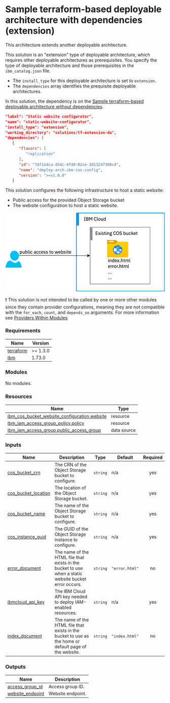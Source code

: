 # Sample terraform-based deployable architecture with dependencies (extension)

This architecture extends another deployable architecture.

This solution is an "extension" type of deployable architecture, which requires other deployable architectures as prerequisites. You specify the type of deployable architecture and those prerequisites in the `ibm_catalog.json` file.

- The `install_type` for this deployable architecture is set to `extension`.
- The `dependencies` array identifies the prequisite deployable architectures.

In this solution, the dependency is on the [Sample terraform-based deployable architecture without dependencies](../tf-fullstack-da).

```json
"label": "Static website configurator",
"name": "static-website-configurator",
"install_type": "extension",
"working_directory": "solutions/tf-extension-da",
"dependencies": [
   {
      "flavors": [
         "replication"
      ],
      "id": "7df1e4ca-d54c-4fd0-82ce-3d13247308cd",
      "name": "deploy-arch-ibm-cos-config",
      "version": ">=v1.0.0"
   }
```

This solution configures the following infrastructure to host a static website:
- Public access for the provided Object Storage bucket
- The website configuration to host a static website.

![cos-website](../../reference-architectures/cos-website.svg)

:exclamation: This solution is not intended to be called by one or more other modules since they contain provider configurations, meaning they are not compatible with the `for_each`, `count`, and `depends_on` arguments. For more information see [Providers Within Modules](https://developer.hashicorp.com/terraform/language/modules/develop/providers)

<!-- Below content is automatically populated via pre-commit hook -->
<!-- BEGINNING OF PRE-COMMIT-TERRAFORM DOCS HOOK -->
### Requirements

| Name | Version |
|------|---------|
| <a name="requirement_terraform"></a> [terraform](#requirement\_terraform) | >= 1.3.0 |
| <a name="requirement_ibm"></a> [ibm](#requirement\_ibm) | 1.73.0 |

### Modules

No modules.

### Resources

| Name | Type |
|------|------|
| [ibm_cos_bucket_website_configuration.website](https://registry.terraform.io/providers/ibm-cloud/ibm/1.73.0/docs/resources/cos_bucket_website_configuration) | resource |
| [ibm_iam_access_group_policy.policy](https://registry.terraform.io/providers/ibm-cloud/ibm/1.73.0/docs/resources/iam_access_group_policy) | resource |
| [ibm_iam_access_group.public_access_group](https://registry.terraform.io/providers/ibm-cloud/ibm/1.73.0/docs/data-sources/iam_access_group) | data source |

### Inputs

| Name | Description | Type | Default | Required |
|------|-------------|------|---------|:--------:|
| <a name="input_cos_bucket_crn"></a> [cos\_bucket\_crn](#input\_cos\_bucket\_crn) | The CRN of the Object Storage bucket to configure. | `string` | n/a | yes |
| <a name="input_cos_bucket_location"></a> [cos\_bucket\_location](#input\_cos\_bucket\_location) | The location of the Object Storage bucket. | `string` | n/a | yes |
| <a name="input_cos_bucket_name"></a> [cos\_bucket\_name](#input\_cos\_bucket\_name) | The name of the Object Storage bucket to configure. | `string` | n/a | yes |
| <a name="input_cos_instance_guid"></a> [cos\_instance\_guid](#input\_cos\_instance\_guid) | The GUID of the Object Storage instance to configure. | `string` | n/a | yes |
| <a name="input_error_document"></a> [error\_document](#input\_error\_document) | The name of the HTML file that exists in the bucket to use when a static website bucket error occurs. | `string` | `"error.html"` | no |
| <a name="input_ibmcloud_api_key"></a> [ibmcloud\_api\_key](#input\_ibmcloud\_api\_key) | The IBM Cloud API key needed to deploy IAM-enabled resources. | `string` | n/a | yes |
| <a name="input_index_document"></a> [index\_document](#input\_index\_document) | The name of the HTML file that exists in the bucket to use as the home or default page of the website. | `string` | `"index.html"` | no |

### Outputs

| Name | Description |
|------|-------------|
| <a name="output_access_group_id"></a> [access\_group\_id](#output\_access\_group\_id) | Access group ID. |
| <a name="output_website_endpoint"></a> [website\_endpoint](#output\_website\_endpoint) | Website endpoint. |
<!-- END OF PRE-COMMIT-TERRAFORM DOCS HOOK -->
